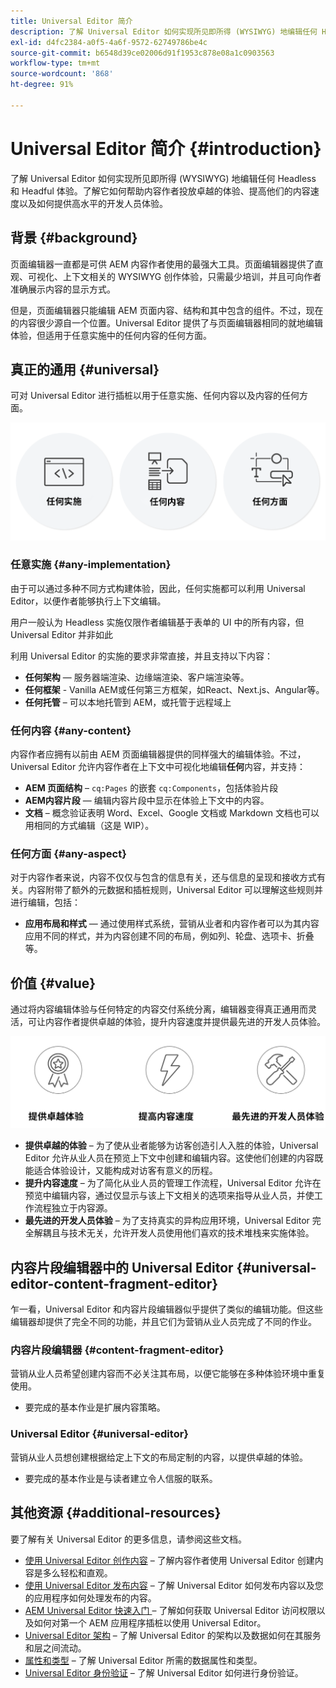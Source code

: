 ```yaml
---
title: Universal Editor 简介
description: 了解 Universal Editor 如何实现所见即所得 (WYSIWYG) 地编辑任何 Headless 和 Headful 体验。了解它如何帮助内容作者投放卓越的体验、提高他们的内容速度以及如何提供高水平的开发人员体验。
exl-id: d4fc2384-a0f5-4a6f-9572-62749786be4c
source-git-commit: b6548d39ce02006d91f1953c878e08a1c0903563
workflow-type: tm+mt
source-wordcount: '868'
ht-degree: 91%

---
```



# Universal Editor 简介 {#introduction}

了解 Universal Editor 如何实现所见即所得 (WYSIWYG) 地编辑任何 Headless 和 Headful 体验。了解它如何帮助内容作者投放卓越的体验、提高他们的内容速度以及如何提供高水平的开发人员体验。

## 背景 {#background}

页面编辑器一直都是可供 AEM 内容作者使用的最强大工具。页面编辑器提供了直观、可视化、上下文相关的 WYSIWYG 创作体验，只需最少培训，并且可向作者准确展示内容的显示方式。

但是，页面编辑器只能编辑 AEM 页面内容、结构和其中包含的组件。不过，现在的内容很少源自一个位置。Universal Editor 提供了与页面编辑器相同的就地编辑体验，但适用于任意实施中的任何内容的任何方面。

## 真正的通用 {#universal}

可对 Universal Editor 进行插桩以用于任意实施、任何内容以及内容的任何方面。

![使其通用的因素是什么](assets/universal.png)

### 任意实施 {#any-implementation}

由于可以通过多种不同方式构建体验，因此，任何实施都可以利用 Universal Editor，以便作者能够执行上下文编辑。

用户一般认为 Headless 实施仅限作者编辑基于表单的 UI 中的所有内容，但 Universal Editor 并非如此

利用 Universal Editor 的实施的要求非常直接，并且支持以下内容：

* **任何架构**  — 服务器端渲染、边缘端渲染、客户端渲染等。
* **任何框架** - Vanilla AEM或任何第三方框架，如React、Next.js、Angular等。
* **任何托管** – 可以本地托管到 AEM，或托管于远程域上

### 任何内容 {#any-content}

内容作者应拥有以前由 AEM 页面编辑器提供的同样强大的编辑体验。不过，Universal Editor 允许内容作者在上下文中可视化地编辑&#x200B;**任何**&#x200B;内容，并支持：

* **AEM 页面结构** – `cq:Pages` 的嵌套 `cq:Components`，包括体验片段
* **AEM内容片段**  — 编辑内容片段中显示在体验上下文中的内容。
* **文档** – 概念验证表明 Word、Excel、Google 文档或 Markdown 文档也可以用相同的方式编辑（这是 WIP）。

### 任何方面 {#any-aspect}

对于内容作者来说，内容不仅仅与包含的信息有关，还与信息的呈现和接收方式有关。内容附带了额外的元数据和插桩规则，Universal Editor 可以理解这些规则并进行编辑，包括：

* **应用布局和样式**  — 通过使用样式系统，营销从业者和内容作者可以为其内容应用不同的样式，并为内容创建不同的布局，例如列、轮盘、选项卡、折叠等。

## 价值 {#value}

通过将内容编辑体验与任何特定的内容交付系统分离，编辑器变得真正通用而灵活，可让内容作者提供卓越的体验，提升内容速度并提供最先进的开发人员体验。

![Universal Editor 的价值](assets/value.png)

* **提供卓越的体验** – 为了使从业者能够为访客创造引人入胜的体验，Universal Editor 允许从业人员在预览上下文中创建和编辑内容。这使他们创建的内容既能适合体验设计，又能构成对访客有意义的历程。
* **提升内容速度** – 为了简化从业人员的管理工作流程，Universal Editor 允许在预览中编辑内容，通过仅显示与该上下文相关的选项来指导从业人员，并使工作流程独立于内容源。
* **最先进的开发人员体验** – 为了支持真实的异构应用环境，Universal Editor 完全解耦且与技术无关，允许开发人员使用他们喜欢的技术堆栈来实施体验。

## 内容片段编辑器中的 Universal Editor {#universal-editor-content-fragment-editor}

乍一看，Universal Editor 和内容片段编辑器似乎提供了类似的编辑功能。但这些编辑器却提供了完全不同的功能，并且它们为营销从业人员完成了不同的作业。

### 内容片段编辑器 {#content-fragment-editor}

营销从业人员希望创建内容而不必关注其布局，以便它能够在多种体验环境中重复使用。

* 要完成的基本作业是扩展内容策略。

### Universal Editor {#universal-editor}

营销从业人员想创建根据给定上下文的布局定制的内容，以提供卓越的体验。

* 要完成的基本作业是与读者建立令人信服的联系。

## 其他资源 {#additional-resources}

要了解有关 Universal Editor 的更多信息，请参阅这些文档。

* [使用 Universal Editor 创作内容](/help/sites-cloud/authoring/universal-editor/authoring.md) – 了解内容作者使用 Universal Editor 创建内容是多么轻松和直观。
* [使用 Universal Editor 发布内容](/help/sites-cloud/authoring/universal-editor/publishing.md) – 了解 Universal Editor 如何发布内容以及您的应用程序如何处理发布的内容。
* [AEM Universal Editor 快速入门 ](getting-started.md) – 了解如何获取 Universal Editor 访问权限以及如何对第一个 AEM 应用程序插桩以使用 Universal Editor。
* [Universal Editor 架构](architecture.md) – 了解 Universal Editor 的架构以及数据如何在其服务和层之间流动。
* [属性和类型](attributes-types.md) – 了解 Universal Editor 所需的数据属性和类型。
* [Universal Editor 身份验证](authentication.md) – 了解 Universal Editor 如何进行身份验证。
